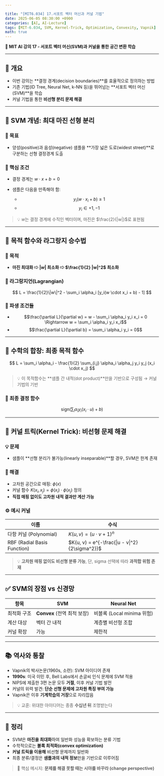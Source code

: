 ```yaml
---

title: "[MIT6.034] 17.서포트 벡터 머신과 커널 기법"
date: 2025-06-05 08:30:00 +0900
categories: [AI, AI-Lecture]
tags: [MIT-6.034, SVM, Kernel-Trick, Optimization, Convexity, Vapnik]
math: true
---
```


**🧠 MIT AI 강의 17 - 서포트 벡터 머신(SVM)과 커널을 통한 공간 변환 학습**

---

## 🚀 개요

* 이번 강의는 **결정 경계(decision boundaries)**를 효율적으로 정의하는 방법
* 기존 기법(ID Tree, Neural Net, k-NN 등)을 뛰어넘는 **서포트 벡터 머신(SVM)**을 학습
* 커널 기법을 통한 **비선형 분리 문제 해결**

---

## 📏 SVM 개념: 최대 마진 선형 분리

### 🧱 목표

* 양성(positive)과 음성(negative) 샘플을 **가장 넓은 도로(widest street)**로 구분하는 선형 결정경계 도출

### 🔑 핵심 조건

* 결정 경계는 $w \cdot x + b = 0$
* 샘플은 다음을 만족해야 함:

  * $$y_i (w \cdot x_i + b) \geq 1$$
  * $$y_i \in {+1, -1}$$

> 💡 $w$는 결정 경계에 수직인 벡터이며, 마진은 $\frac{2}{|w|}$로 표현됨

---

## 🎯 목적 함수와 라그랑지 승수법

### 🧠 목적

* **마진 최대화 ⇨ $|w|$ 최소화 ⇨ $\frac{1}{2} |w|^2$ 최소화**

### 🎯 라그랑지언(Lagrangian)

$$
L = \frac{1}{2}\|w\|^2 - \sum_i \alpha_i [y_i(w \cdot x_i + b) - 1]
$$

### 📌 파생 조건들

* $$\frac{\partial L}{\partial w} = w - \sum_i \alpha_i y_i x_i = 0 \Rightarrow w = \sum_i \alpha_i y_i x_i$$
* $$\frac{\partial L}{\partial b} = \sum_i \alpha_i y_i = 0$$

---

## 🎼 수학의 합창: 최종 목적 함수

$$
L = \sum_i \alpha_i - \frac{1}{2} \sum_{i,j} \alpha_i \alpha_j y_i y_j (x_i \cdot x_j)
$$

> 💡 이 목적함수는 **샘플 간 내적(dot product)**만을 기반으로 구성됨 → 커널 기법의 기반

### 🎯 최종 결정 함수

$$
\text{sign} \left(\sum_i \alpha_i y_i (x_i \cdot u) + b \right)
$$

---

## 🔁 커널 트릭(Kernel Trick): 비선형 문제 해결

### 💡 문제

* 샘플이 **선형 분리가 불가능(linearly inseparable)**할 경우, SVM은 한계 존재

### 🧪 해결

* 고차원 공간으로 매핑: $\phi(x)$
* 커널 함수 $K(x_i, x_j) = \phi(x_i) \cdot \phi(x_j)$ 정의
* **직접 매핑 없이도 고차원 내적 결과만 계산 가능**

### ⚙️ 예시 커널

| 이름                        | 수식                                           |
| --------------------------- | ---------------------------------------------- |
| 다항 커널 (Polynomial)      | $K(u, v) = (u \cdot v + 1)^n$                  |
| RBF (Radial Basis Function) | $K(u, v) = e^{-\frac{\|u - v\|^2}{2\sigma^2}}$ |

> 💡 **고차원 매핑 없이도 비선형 분류 가능**, 단, sigma 선택에 따라 **과적합 위험 존재**

---

## ✅ SVM의 장점 vs 신경망

| 항목        | SVM                         | Neural Net                 |
| ----------- | --------------------------- | -------------------------- |
| 최적화 구조 | **Convex** (전역 최적 보장) | 비볼록 (Local minima 위험) |
| 계산 대상   | 벡터 간 내적                | 계층별 비선형 조합         |
| 커널 확장   | 가능                        | 제한적                     |

---

## 📚 역사와 통찰

* Vapnik의 박사논문(1960s, 소련): SVM 아이디어 존재
* **1990s**: 미국 이민 후, Bell Labs에서 손글씨 인식 문제에 SVM 적용
* NIPS에 제출한 3편 논문 모두 **거절**, 이후 커널 기법 발전
* 커널의 위력 발견: **단순 선형 문제에 고차원 특징 부여 가능**
* Vapnik은 이후 **기계학습의 거장**으로 자리잡음

> 💡 교훈: 위대한 아이디어는 종종 **수십년 뒤** 조명받는다

---

## 🧠 정리

* SVM은 **마진을 최대화**하여 일반화 성능을 확보하는 분류 기법
* 수학적으로는 **볼록 최적화(convex optimization)**
* **커널 트릭을 이용해** 비선형 문제까지 일반화
* 최종 분류/결정은 **샘플과의 내적 정보**만을 기반으로 이루어짐

> 💬 핵심 메시지: **문제를 해결 못할 때는 시야를 바꾸라 (change perspective)**
